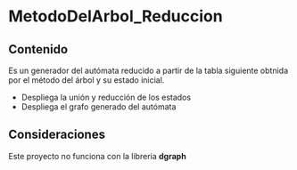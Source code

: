 # MetodoDelArbol_Reduccion

## Contenido
Es un generador del autómata reducido a partir de la tabla siguiente obtnida por el método del árbol y su estado inicial.

* Despliega la unión y reducción de los estados
* Despliega el grafo generado del autómata

## Consideraciones
Este proyecto no funciona con la libreria **dgraph**